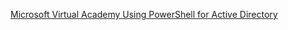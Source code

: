[Microsoft Virtual Academy Using PowerShell for Active Directory](https://www.microsoftvirtualacademy.com/en-US/training-courses/using-powershell-for-active-directory-8397)
